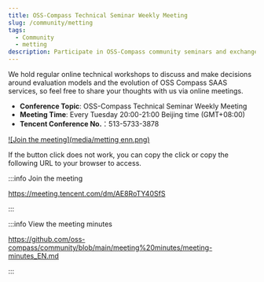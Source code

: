 ```yaml
---
title: OSS-Compass Technical Seminar Weekly Meeting
slug: /community/metting
tags:
  - Community
  - metting
description: Participate in OSS-Compass community seminars and exchanges
---
```


We hold regular online technical workshops to discuss and make decisions around evaluation models and the evolution of OSS Compass SAAS services, so feel free to share your thoughts with us via online meetings.

- **Conference Topic**: OSS-Compass Technical Seminar Weekly Meeting
- **Meeting Time**: Every Tuesday 20:00-21:00 Beijing time (GMT+08:00)
- **Tencent Conference No.**：513-5733-3878

[![Join the meeting](media/metting enn.png)](https://meeting.tencent.com/dm/AE8RoTY40SfS)

If the button click does not work, you can copy the click or copy the following URL to your browser to access.

:::info Join the meeting

<https://meeting.tencent.com/dm/AE8RoTY40SfS>

:::

:::info View the meeting minutes

<https://github.com/oss-compass/community/blob/main/meeting%20minutes/meeting-minutes_EN.md>

:::
